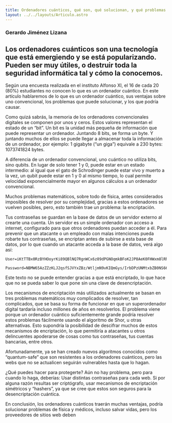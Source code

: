 ```yaml
---
title: Ordenadores cuánticos, qué son, qué solucionan, y qué problemas traen.
layout: ../../layouts/Articulo.astro
---
```


### Gerardo Jiménez Lizana

## Los ordenadores cuánticos son una tecnología que está emergiendo y se está popularizando. Pueden ser muy útiles, o destruir toda la seguridad informática tal y cómo la conocemos.



Según una encuesta realizada en el instituto Alfonso XI, el 16 de cada 20 (80%) estudiantes no conocen lo que es un ordenador cuántico. En este artículo hablaremos de lo que es un ordenador cuántico, sus ventajas sobre uno convencional, los problemas que puede solucionar, y los que podría causar.  
  
Como quizá sabrás, la memoria de los ordenadores convencionales digitales se componen por unos y ceros. Estos valores representan el estado de un “bit”. Un bit es la unidad más pequeña de información que puede representar un ordenador. Juntando 8 bits, se forma un byte. Y juntando muchos de ellos se puede llegar a almacenar toda la información de un ordenador, por ejemplo: 1 gigabyte (“un giga”) equivale a 230 bytes: 1073741824 bytes.  
  
A diferencia de un ordenador convencional, uno cuántico no utiliza bits, sino qubits. En lugar de solo tener 1 y 0, puede estar en un estado intermedio: al igual que el gato de Schrodinger puede estar vivo y muerto a la vez, un qubit puede estar en 1 y 0 al mismo tiempo, lo cual permite velocidad exponencialmente mayor en algunos cálculos a un ordenador convencional.  
  
Muchos problemas matemáticos, sobre todo de física, antes considerados imposibles de resolver por su complejidad, gracias a estos ordenadores se vuelven posibles, pero, esto también trae un problema: la encriptación.  
  
Tus contraseñas se guardan en la base de datos de un servidor externo al crearte una cuenta. Un servidor es un simple ordenador con acceso a internet, configurado para que otros ordenadores puedan acceder a él. Para prevenir que un atacante o un empleado con malas intenciones pueda robarte tus contraseñas, se encriptan antes de subirse a esta base de datos, por lo que cuando un atacante acceda a la base de datos, verá algo así:  
  

```
User=iKtTTBx0RzBYHOoyrKi89QBlNQ7RgnWCx6z89dPGNOqmkBFoK2JP8AeK0FHWxm8lRhi2TFxCbzBVyGHRoFn7KRFVfaSUwFFuNeNwNsHqH9BR6IX3hBRsydgPxohlLElaWYaLFQUhsn1U87KjbIYoS9To0SbWjW3RnOAzzeRM8A4=
```  

```
Password=NBMW65AzZZzKLJ2qsfSJVYxZBz/WtljmN9vKIQmGys/IrbDPzUNMtxbZB0NS66sO9OJD5lYF67Or1FPM6gHZCRWYA0xvOUBowJRZVqETVInLJ9Cp7V8AgllkXBiJJ04df3lIrvyGkzUn8NgrfqCrnXrPd74B0fXA1oNSthfl+p8=
```

Este texto no se puede entender gracias a que está encriptado, lo que hace que no se pueda saber lo que pone sin una clave de desencriptación.  

Los mecanismos de encriptación más utilizados actualmente se basan en tres problemas matemáticos muy complicados de resolver, tan complicados, que se basa su forma de funcionar en que un superordenador digital tardaría incluso millones de años en resolverlos. El problema viene porque un ordenador cuántico suficientemente grande podría resolver estos problemas fácilmente usando el algoritmo de Shor, u otras alternativas. Esto supondría la posibilidad de descifrar muchos de estos mecanismos de encriptación, lo que permitiría a atacantes u otros delincuentes apoderarse de cosas como tus contraseñas, tus cuentas bancarias, entre otros.

Afortunadamente, ya se han creado nuevos algoritmos conocidos como “quantum-safe” que son resistentes a los ordenadores cuánticos, pero las webs que no se actualicen seguirán vulnerables hasta que lo hagan.

¿Qué puedes hacer para protegerte?
Aún no hay problema, pero para cuando lo haga, deberías:
Usar distintas contraseñas para cada web.
Si por alguna razón resultas ser criptógrafo, usar mecanismos de encriptación simétricos y “hashers”, ya que se cree que estos son seguros para la desencriptación cuántica.

En conclusión, los ordenadores cuánticos traerán muchas ventajas, podría solucionar problemas de física y médicos, incluso salvar vidas, pero los proveedores de sitios web deben 
